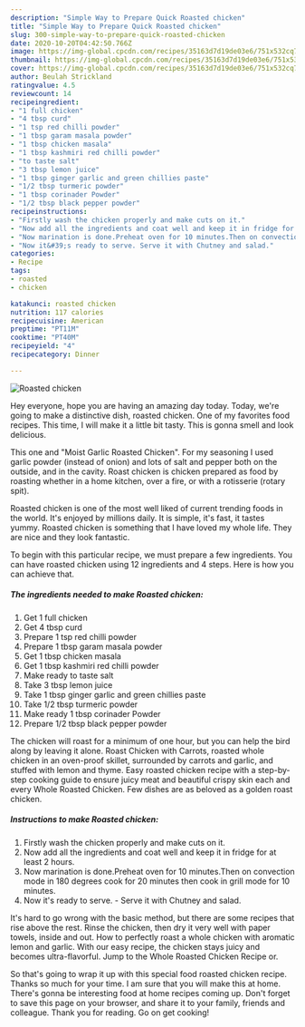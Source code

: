 ```yaml
---
description: "Simple Way to Prepare Quick Roasted chicken"
title: "Simple Way to Prepare Quick Roasted chicken"
slug: 300-simple-way-to-prepare-quick-roasted-chicken
date: 2020-10-20T04:42:50.766Z
image: https://img-global.cpcdn.com/recipes/35163d7d19de03e6/751x532cq70/roasted-chicken-recipe-main-photo.jpg
thumbnail: https://img-global.cpcdn.com/recipes/35163d7d19de03e6/751x532cq70/roasted-chicken-recipe-main-photo.jpg
cover: https://img-global.cpcdn.com/recipes/35163d7d19de03e6/751x532cq70/roasted-chicken-recipe-main-photo.jpg
author: Beulah Strickland
ratingvalue: 4.5
reviewcount: 14
recipeingredient:
- "1 full chicken"
- "4 tbsp curd"
- "1 tsp red chilli powder"
- "1 tbsp garam masala powder"
- "1 tbsp chicken masala"
- "1 tbsp kashmiri red chilli powder"
- "to taste salt"
- "3 tbsp lemon juice"
- "1 tbsp ginger garlic and green chillies paste"
- "1/2 tbsp turmeric powder"
- "1 tbsp corinader Powder"
- "1/2 tbsp black pepper powder"
recipeinstructions:
- "Firstly wash the chicken properly and make cuts on it."
- "Now add all the ingredients and coat well and keep it in fridge for at least 2 hours."
- "Now marination is done.Preheat oven for 10 minutes.Then on convection mode in 180 degrees cook for 20 minutes then cook in grill mode for 10 minutes."
- "Now it&#39;s ready to serve. Serve it with Chutney and salad."
categories:
- Recipe
tags:
- roasted
- chicken

katakunci: roasted chicken 
nutrition: 117 calories
recipecuisine: American
preptime: "PT11M"
cooktime: "PT40M"
recipeyield: "4"
recipecategory: Dinner

---
```



![Roasted chicken](https://img-global.cpcdn.com/recipes/35163d7d19de03e6/751x532cq70/roasted-chicken-recipe-main-photo.jpg)

Hey everyone, hope you are having an amazing day today. Today, we're going to make a distinctive dish, roasted chicken. One of my favorites food recipes. This time, I will make it a little bit tasty. This is gonna smell and look delicious.

This one and &#34;Moist Garlic Roasted Chicken&#34;. For my seasoning I used garlic powder (instead of onion) and lots of salt and pepper both on the outside, and in the cavity. Roast chicken is chicken prepared as food by roasting whether in a home kitchen, over a fire, or with a rotisserie (rotary spit).

Roasted chicken is one of the most well liked of current trending foods in the world. It's enjoyed by millions daily. It is simple, it's fast, it tastes yummy. Roasted chicken is something that I have loved my whole life. They are nice and they look fantastic.


To begin with this particular recipe, we must prepare a few ingredients. You can have roasted chicken using 12 ingredients and 4 steps. Here is how you can achieve that.

<!--inarticleads1-->

##### The ingredients needed to make Roasted chicken:

1. Get 1 full chicken
1. Get 4 tbsp curd
1. Prepare 1 tsp red chilli powder
1. Prepare 1 tbsp garam masala powder
1. Get 1 tbsp chicken masala
1. Get 1 tbsp kashmiri red chilli powder
1. Make ready to taste salt
1. Take 3 tbsp lemon juice
1. Take 1 tbsp ginger garlic and green chillies paste
1. Take 1/2 tbsp turmeric powder
1. Make ready 1 tbsp corinader Powder
1. Prepare 1/2 tbsp black pepper powder


The chicken will roast for a minimum of one hour, but you can help the bird along by leaving it alone. Roast Chicken with Carrots, roasted whole chicken in an oven-proof skillet, surrounded by carrots and garlic, and stuffed with lemon and thyme. Easy roasted chicken recipe with a step-by-step cooking guide to ensure juicy meat and beautiful crispy skin each and every Whole Roasted Chicken. Few dishes are as beloved as a golden roast chicken. 

<!--inarticleads2-->

##### Instructions to make Roasted chicken:

1. Firstly wash the chicken properly and make cuts on it.
1. Now add all the ingredients and coat well and keep it in fridge for at least 2 hours.
1. Now marination is done.Preheat oven for 10 minutes.Then on convection mode in 180 degrees cook for 20 minutes then cook in grill mode for 10 minutes.
1. Now it&#39;s ready to serve. - Serve it with Chutney and salad.


It&#39;s hard to go wrong with the basic method, but there are some recipes that rise above the rest. Rinse the chicken, then dry it very well with paper towels, inside and out. How to perfectly roast a whole chicken with aromatic lemon and garlic. With our easy recipe, the chicken stays juicy and becomes ultra-flavorful. Jump to the Whole Roasted Chicken Recipe or. 

So that's going to wrap it up with this special food roasted chicken recipe. Thanks so much for your time. I am sure that you will make this at home. There's gonna be interesting food at home recipes coming up. Don't forget to save this page on your browser, and share it to your family, friends and colleague. Thank you for reading. Go on get cooking!
